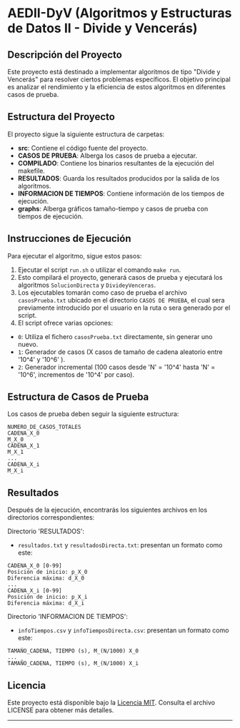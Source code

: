 # AEDII-DyV (Algoritmos y Estructuras de Datos II - Divide y Vencerás)

## Descripción del Proyecto

Este proyecto está destinado a implementar algoritmos de tipo "Divide y Vencerás" para resolver ciertos problemas específicos. El objetivo principal es analizar el rendimiento y la eficiencia de estos algoritmos en diferentes casos de prueba.

## Estructura del Proyecto

El proyecto sigue la siguiente estructura de carpetas:

- **src**: Contiene el código fuente del proyecto.
- **CASOS DE PRUEBA**: Alberga los casos de prueba a ejecutar.
- **COMPILADO**: Contiene los binarios resultantes de la ejecución del makefile.
- **RESULTADOS**: Guarda los resultados producidos por la salida de los algoritmos.
- **INFORMACION DE TIEMPOS**: Contiene información de los tiempos de ejecución.
- **graphs**: Alberga gráficos tamaño-tiempo y casos de prueba con tiempos de ejecución.

## Instrucciones de Ejecución

Para ejecutar el algoritmo, sigue estos pasos:

1. Ejecutar el script `run.sh` o utilizar el comando `make run`.
2. Esto compilará el proyecto, generará casos de prueba y ejecutará los algoritmos `SolucionDirecta` y `DivideyVenceras`.
3. Los ejecutables tomarán como caso de prueba el archivo `casosPrueba.txt` ubicado en el directorio `CASOS DE PRUEBA`, el cual sera previamente introducido por el usuario en la ruta o sera generado por el script.
4. El script ofrece varias opciones:
- `0`: Utiliza el fichero `casosPrueba.txt` directamente, sin generar uno nuevo.
- `1`: Generador de casos (X casos de tamaño de cadena aleatorio entre '10^4' y '10^6' ).
- `2`: Generador incremental (100 casos desde 'N' = '10^4' hasta 'N' = '10^6', incrementos de '10^4' por caso).

## Estructura de Casos de Prueba

Los casos de prueba deben seguir la siguiente estructura:

```
NUMERO_DE_CASOS_TOTALES
CADENA_X_0
M_X_0
CADENA_X_1
M_X_1
...
CADENA_X_i
M_X_i
```

## Resultados

Después de la ejecución, encontrarás los siguientes archivos en los directorios correspondientes:

Directorio 'RESULTADOS':
- `resultados.txt` y `resultadosDirecta.txt`: presentan un formato como este:
```
CADENA_X_0 [0-99]
Posición de inicio: p_X_0
Diferencia máxima: d_X_0
...
CADENA_X_i [0-99]
Posición de inicio: p_X_i
Diferencia máxima: d_X_i
```
Directorio 'INFORMACION DE TIEMPOS':
- `infoTiempos.csv` y `infoTiemposDirecta.csv`: presentan un formato como este:
```
TAMAÑO_CADENA, TIEMPO (s), M_(N/1000) X_0
...
TAMAÑO_CADENA, TIEMPO (s), M_(N/1000) X_i
```

## Licencia

Este proyecto está disponible bajo la [Licencia MIT](LICENSE). Consulta el archivo LICENSE para obtener más detalles.

---